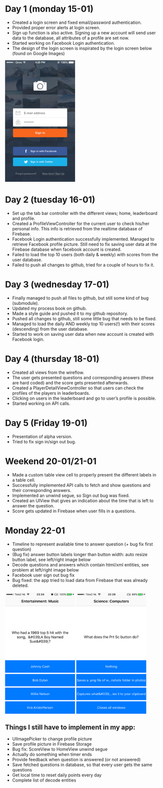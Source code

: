 # Day 1 (monday 15-01)
* Created a login screen and fixed email/password authentication. 
* Provided proper error alerts at login screen.
* Sign up function is also active. Signing up a new account will send user data to the database, all attributes of a profile are set now.
* Started working on Facebook Login authentication.
* The design of the login screen is inspirated by the login screen below (found on Google Images)

<img src="doc/processbook_image1.jpg" alt="login screen inspiration" width="230" height="400">

# Day 2 (tuesday 16-01)
* Set up the tab bar controller with the different views; home, leaderboard and profile.
* Created a ProfileViewController for the current user to check his/her personal info. This info is retrieved from the realtime database of Firebase.
* Facebook Login authentication successfully implemented. Managed to retrieve Facebook profile picture. Still need to fix saving user data at the Firebase database when facebook account is created.
* Failed to load the top 10 users (both daily & weekly) with scores from the user database.
* Failed to push all changes to github, tried for a couple of hours to fix it.

# Day 3 (wednesday 17-01)
* Finally managed to push all files to github, but still some kind of bug (submodule).
* Updated my process book on github.
* Made a style guide and pushed it to my github repository.
* Pushed all changes to github, still some little bug that needs to be fixed.
* Managed to load the daily AND weekly top 10 users(!) with their scores (descending) from the user database.
* Started to work on saving user data when new account is created with Facebook login.

# Day 4 (thursday 18-01)
* Created all views from the wireflow. 
* The user gets presented questions and corresponding answers (these are hard coded) and the score gets presented afterwards.
* Created a PlayerDetailViewController so that users can check the profiles of the players in leaderboards.
* Clicking on users in the leaderboard and go to user’s profile is possible.
* Started working on API calls.

# Day 5 (Friday 19-01)
* Presentation of alpha version.
* Tried to fix sign in/sign out bug.

# Weekend 20-01/21-01
* Made a custom table view cell to properly present the different labels in a table cell.
* Successfully implemented API calls to fetch and show questions and their corresponding answers.
* Implemented an unwind segue, so Sign out bug was fixed.
* Created an UIView that gives an indication about the time that is left to answer the question.
* Score gets updated in Firebase when user fills in a questions.

# Monday 22-01
* Timeline to represent available time to answer question (+ bug fix first question)
* (Bug fix) answer button labels longer than button width: auto resize button label, see left/right image below
* Decode questions and answers which contain html/xml entities, see problem at left/right image below
* Facebook user sign out bug fix
* Bug fixed: the app tried to load data from Firebase that was already deleted.

<img src="doc/processbook_image2.jpg" alt="" width="230" height="400">
<img src="doc/processbook_image3.jpg" alt="" width="230" height="400">

## Things I still have to implement in my app:
* UIImagePicker to change profile picture
* Save profile picture in Firebase Storage
* Bug fix: ScoreView to HomeView unwind segue
* Actually do something when timer ends
* Provide feedback when question is answered (or not answered)
* Save fetched questions in database, so that every user gets the same questions
* Get local time to reset daily points every day
* Complete list of decode entities


